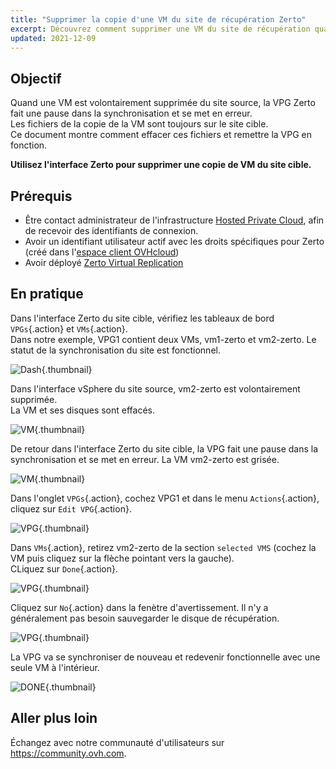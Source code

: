 ```yaml
---
title: "Supprimer la copie d'une VM du site de récupération Zerto"
excerpt: Découvrez comment supprimer une VM du site de récupération quand elle est effacée du site source
updated: 2021-12-09
---
```


## Objectif

Quand une VM est volontairement supprimée du site source, la VPG Zerto fait une pause dans la synchronisation et se met en erreur.<br>
Les fichiers de la copie de la VM sont toujours sur le site cible.<br>
Ce document montre comment effacer ces fichiers et remettre la VPG en fonction.

**Utilisez l'interface Zerto pour supprimer une copie de VM du site cible.**

## Prérequis

- Être contact administrateur de l'infrastructure [Hosted Private Cloud](https://www.ovhcloud.com/fr/enterprise/products/hosted-private-cloud/), afin de recevoir des identifiants de connexion.
- Avoir un identifiant utilisateur actif avec les droits spécifiques pour Zerto (créé dans l'[espace client OVHcloud](/links/manager))
- Avoir déployé [Zerto Virtual Replication](/pages/hosted_private_cloud/hosted_private_cloud_powered_by_vmware/zerto_virtual_replication_as_a_service)

## En pratique

Dans l'interface Zerto du site cible, vérifiez les tableaux de bord `VPGs`{.action} et `VMs`{.action}.<br>
Dans notre exemple, VPG1 contient deux VMs, vm1-zerto et vm2-zerto. Le statut de la synchronisation du site est fonctionnel.

![Dash](images/en01sync.png){.thumbnail}

Dans l'interface vSphere du site source, vm2-zerto est volontairement supprimée.<br>
La VM et ses disques sont effacés.

![VM](images/en02vmdelete.png){.thumbnail}

De retour dans l'interface Zerto du site cible, la VPG fait une pause dans la synchronisation et se met en erreur. La VM vm2-zerto est grisée.

![VM](images/en03vpgerror.png){.thumbnail}

Dans l'onglet `VPGs`{.action}, cochez VPG1 et dans le menu `Actions`{.action}, cliquez sur `Edit VPG`{.action}.

![VPG](images/en04vpgedit.png){.thumbnail}

Dans `VMs`{.action}, retirez vm2-zerto de la section `selected VMS` (cochez la VM puis cliquez sur la flèche pointant vers la gauche).<br>
CLiquez sur `Done`{.action}.

![VPG](images/en05vpgremove.png){.thumbnail}

Cliquez sur `No`{.action} dans la fenètre d'avertissement. Il n'y a généralement pas besoin sauvegarder le disque de récupération.

![VPG](images/en06warning.png){.thumbnail}

La VPG va se synchroniser de nouveau et redevenir fonctionnelle avec une seule VM à l'intérieur.

![DONE](images/en07green.png){.thumbnail}

## Aller plus loin

Échangez avec notre communauté d'utilisateurs sur <https://community.ovh.com>.
